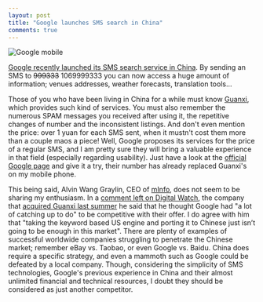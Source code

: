 ```yaml
---
layout: post
title: "Google launches SMS search in China"
comments: true
---
```


![Google mobile](http://teddy.fr/files/google_mobile.png)

[Google recently launched its SMS search service in China](http://tech.sina.com.cn/i/2007-11-20/11141862268.shtml). By sending an SMS to <strike>999333</strike> 1069999333 you can now access a huge amount of information; venues addresses, weather forecasts, translation tools...

Those of you who have been living in China for a while must know [Guanxi](http://www.mguanxi.com/), which provides such kind of services. You must also remember the numerous SPAM messages you received after using it, the repetitive changes of number and the inconsistent listings. And don't even mention the price: over 1 yuan for each SMS sent, when it mustn't cost them more than a couple maos a piece! Well, Google proposes its services for the price of a regular SMS, and I am pretty sure they will bring a valuable experience in that field (especially regarding usability). Just have a look at the [official Google page](http://www.google.cn/mobile/sms/) and give it a try, their number has already replaced Guanxi's on my mobile phone.

This being said, Alvin Wang Graylin, CEO of [mInfo](http://www.minfo.com/), does not seem to be sharing my enthusiasm. In a [comment left on Digital Watch](http://digitalwatch.ogilvy.com.cn/en/?p=163#comment-2293), the company that [acquired Guanxi last summer](http://goliath.ecnext.com/coms2/gi_0199-6629512/mInfo-Acquires-Guanxi-SMS-to.html) he said that he thought Google had "a lot of catching up to do" to be competitive with their offer. I do agree with him that "taking the keyword based US engine and porting it to Chinese just isn’t going to be enough in this market". There are plenty of examples of successful worldwide companies struggling to penetrate the Chinese market; remember eBay vs. Taobao, or even Google vs. Baidu. China does require a specific strategy, and even a mammoth such as Google could be defeated by a local company. Though, considering the simplicity of SMS technologies, Google's previous experience in China and their almost unlimited financial and technical resources, I doubt they should be considered as just another competitor.